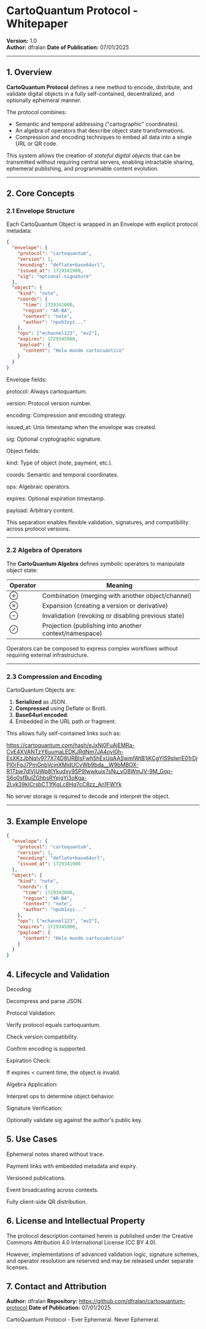 # CartoQuantum Protocol - Whitepaper

**Version:** 1.0  
**Author:** dfralan
**Date of Publication:** 07/01/2025

---

## 1. Overview

**CartoQuantum Protocol** defines a new method to encode, distribute, and validate digital objects in a fully self-contained, decentralized, and optionally ephemeral manner.

The protocol combines:

- Semantic and temporal addressing ("cartographic" coordinates).
- An algebra of operators that describe object state transformations.
- Compression and encoding techniques to embed all data into a single URL or QR code.

This system allows the creation of *stateful digital objects* that can be transmitted without requiring central servers, enabling intractable sharing, ephemeral publishing, and programmable content evolution.

---

## 2. Core Concepts

### 2.1 Envelope Structure

Each CartoQuantum Object is wrapped in an Envelope with explicit protocol metadata:

```json
{
  "envelope": {
    "protocol": "cartoquantum",
    "version": 1,
    "encoding": "deflate+base64url",
    "issued_at": 1729341900,
    "sig": "optional-signature"
  },
  "object": {
    "kind": "note",
    "coords": {
      "time": 1729342000,
      "region": "AR-BA",
      "context": "note",
      "author": "npub1xyz..."
    },
    "ops": ["⊕channel123", "⊗v2"],
    "expires": 1729345000,
    "payload": {
      "content": "Hola mundo cartocuántico"
    }
  }
}

```

Envelope fields:

protocol: Always cartoquantum.

version: Protocol version number.

encoding: Compression and encoding strategy.

issued_at: Unix timestamp when the envelope was created.

sig: Optional cryptographic signature.

Object fields:

kind: Type of object (note, payment, etc.).

coords: Semantic and temporal coordinates.

ops: Algebraic operators.

expires: Optional expiration timestamp.

payload: Arbitrary content.

This separation enables flexible validation, signatures, and compatibility across protocol versions.

---

### 2.2 Algebra of Operators

The **CartoQuantum Algebra** defines symbolic operators to manipulate object state:

| Operator | Meaning |
|---|---|
| ⊕ | Combination (merging with another object/channel) |
| ⊗ | Expansion (creating a version or derivative) |
| ⊖ | Invalidation (revoking or disabling previous state) |
| ⊘ | Projection (publishing into another context/namespace) |

Operators can be composed to express complex workflows without requiring external infrastructure.

---

### 2.3 Compression and Encoding

CartoQuantum Objects are:

1. **Serialized** as JSON.
2. **Compressed** using Deflate or Brotli.
3. **Base64url encoded**.
4. Embedded in the URL path or fragment.

This allows fully self-contained links such as:

https://cartoquantum.com/hash/eJxNj0FuAjEMRa-CvE4XVANTzY6uumaLEDKJRdNm7JA4oyI0h-EsXKzJbNqlv977X74D8URBIsFwh5hExUqAASwmlWtB1jKCgYlS9sIwrE01rDjPl0rFgJ7PmGnbVcjnXMidUCvWb9bda__W9bMBOX-R1Tbw7dlVjUWp8lYkudxy9SP9lwwkuix7sNu_vO8WmJV-9M_Gop-S6o0sfBulZGhbsRYejgYi3oKga-2Lyk39kICrsbCT1fKgLc8Hq7cC8zz_An1FWYk


No server storage is required to decode and interpret the object.

---

## 3. Example Envelope

```json
{
  "envelope": {
    "protocol": "cartoquantum",
    "version": 1,
    "encoding": "deflate+base64url",
    "issued_at": 1729341900
  },
  "object": {
    "kind": "note",
    "coords": {
      "time": 1729342000,
      "region": "AR-BA",
      "context": "note",
      "author": "npub1xyz..."
    },
    "ops": ["⊕channel123", "⊗v2"],
    "expires": 1729345000,
    "payload": {
      "content": "Hola mundo cartocuántico"
    }
  }
}

```

## 4. Lifecycle and Validation

Decoding:

Decompress and parse JSON.

Protocol Validation:

Verify protocol equals cartoquantum.

Check version compatibility.

Confirm encoding is supported.

Expiration Check:

If expires < current time, the object is invalid.

Algebra Application:

Interpret ops to determine object behavior.

Signature Verification:

Optionally validate sig against the author's public key.

## 5. Use Cases

Ephemeral notes shared without trace.

Payment links with embedded metadata and expiry.

Versioned publications.

Event broadcasting across contexts.

Fully client-side QR distribution.

## 6. License and Intellectual Property
The protocol description contained herein is published under the Creative Commons Attribution 4.0 International License (CC BY 4.0).

However, implementations of advanced validation logic, signature schemes, and operator resolution are reserved and may be released under separate licenses.

## 7. Contact and Attribution

**Author:** dfralan
**Repository:** https://github.com/dfralan/cartoquantum-protocol
**Date of Publication:** 07/01/2025

CartoQuantum Protocol - Ever Ephemeral. Never Ephemeral.
